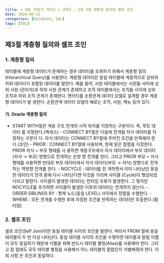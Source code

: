 ```yaml
---
title: < SQL 전문가 가이드 > 과목2 - 2장 3절 계층형 질의와 셀프 조인
date: 2024-06-22
categories: [Database, SQL]
tags: [SQL]
---
```


## 제3절 계층형 질의와 셀프 조인

### 1. 계층형 질의

테이블에 계층형 데이터가 존재하는 경우 데이터를 조회하기 위해서 계층형 질의 (Hierarchical Query)를 사용한다. 계층형 데이터란 동일 테이블에 계층적으로 상위와 하위 데이터가 포함된 데이터를 말한다. 예를 들어, 사원 테이블에서는 사원들 사이에 상위 사원 (관리자)과 하위 사원 관계가 존재하고 조직 테이블에서는 조직들 사이에 상위 조직과 하위 조직 관계가 존재한다. 엔터티를 순환관계 데이터 모델로 설계할 경우 계층형 데이터가 발 생한다. 순환관계 데이터 모델의 예로는 조직, 사원, 메뉴 등이 있다.

#### 가. Oracle 계층형 질의

- START WITH절은 계층 구조 전개의 시작 위치를 지정하는 구문이다. 즉, 루트 데이터 를 지정한다.(액세스) - CONNECT BY절은 다음에 전개될 자식 데이터를 지정하는 구문이 다. 자식 데이터는 CONNECT BY절에 주어진 조건을 만족해야 한다.(조인) - PRIOR : CONNECT BY절에 사용되며, 현재 읽은 칼럼을 지정한다. PRIOR 자식 = 부모 형태를 사 용하면 계층구조에서 자식 데이터에서 부모 데이터(자식 → 부모) 방향으로 전개하는 순방 향 전개를 한다. 그리고 PRIOR 부모 = 자식 형태를 사용하면 반대로 부모 데이터에서 자식 데이터(부모 → 자식) 방향으로 전개하는 역방향 전개를 한다. - NOCYCLE : 데이터를 전 개하면서 이미 나타났던 동일한 데이터가 전개 중에 다시 나타난다면 이것을 가리켜 사이클 (Cycle)이 형성되었다라고 말한다. 사이클이 발생한 데이터는 런타임 오류가 발생한다. 그 렇지만 NOCYCLE를 추가하면 사이클이 발생한 이후의 데이터는 전개하지 않는다. - ORDER SIBLINGS BY : 형제 노드(동일 LEVEL) 사이에서 정렬을 수행한다. - WHERE : 모든 전개를 수행한 후에 지정된 조건을 만족하는 데이터만 추출한다.(필터링)

### 2. 셀프 조인

셀프 조인(Self Join)이란 동일 테이블 사이의 조인을 말한다. 따라서 FROM 절에 동일 테이블이 두 번 이상 나타난다. 동일 테이블 사이의 조인을 수행하면 테이블과 칼럼 이름이 모두 동일하기 때문에 식별을 위해 반드시 테이블 별칭(Alias)를 사용해야 한다. 그리고 칼 럼에도 모두 테이블 별칭을 사용해서 어느 테이블의 칼럼인지 식별해줘야 한다. 이외 사항 은 조인과 동일하다.
